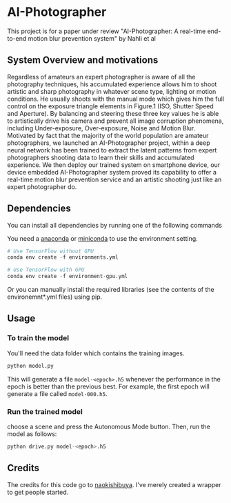 # AI-Photographer 
This project is for a paper under review "AI-Photographer: A real-time end-to-end motion blur prevention system" by Nahli et al

## System Overview and motivations

Regardless of amateurs an expert photographer is aware of all the photography techniques, his accumulated experience allows him to shoot artistic and sharp photography in whatever scene type, lighting or motion conditions. He usually shoots with the manual mode which gives him the full control on the exposure triangle elements in Figure.1 (ISO, Shutter Speed and Aperture). By balancing and steering these three key values he is able to artistically drive his camera and prevent all image corruption phenomena, including Under-exposure, Over-exposure, Noise and Motion Blur.
Motivated by fact that the majority of the world population are amateur photographers, we launched an AI-Photographer project, within a deep neural network has been trained to extract the latent patterns from expert photographers shooting data to learn their skills and accumulated experience. We then deploy our trained system on smartphone device, our device embedded AI-Photographer system proved its capability to offer a real-time motion blur prevention service and an artistic shooting just like an expert photographer do.

## Dependencies

You can install all dependencies by running one of the following commands

You need a [anaconda](https://www.continuum.io/downloads) or [miniconda](https://conda.io/miniconda.html) to use the environment setting.

```python
# Use TensorFlow without GPU
conda env create -f environments.yml 

# Use TensorFlow with GPU
conda env create -f environment-gpu.yml
```

Or you can manually install the required libraries (see the contents of the environemnt*.yml files) using pip.


## Usage



### To train the model

You'll need the data folder which contains the training images.

```python
python model.py
```

This will generate a file `model-<epoch>.h5` whenever the performance in the epoch is better than the previous best.  For example, the first epoch will generate a file called `model-000.h5`.

### Run the trained model

choose a scene and press the Autonomous Mode button.  Then, run the model as follows:

```python
python drive.py model-<epoch>.h5
```


## Credits

The credits for this code go to [naokishibuya](https://github.com/naokishibuya). I've merely created a wrapper to get people started.



